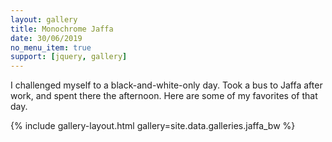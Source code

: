 ```yaml
---
layout: gallery
title: Monochrome Jaffa
date: 30/06/2019
no_menu_item: true 
support: [jquery, gallery]
---
```


I challenged myself to a black-and-white-only day. Took a bus to Jaffa after work, and spent there the afternoon. Here are some of my favorites of that day.

{% include gallery-layout.html gallery=site.data.galleries.jaffa_bw %}

